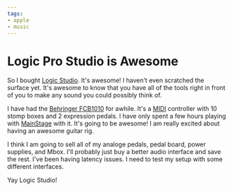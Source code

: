 ```yaml
---
tags:
- apple
- music
---
```


# Logic Pro Studio is Awesome

So I bought [Logic Studio](http://web.archive.org/web/20071014203346/http://apple.com/logicstudio). It's awesome! I haven't even scratched the surface yet. It's awesome to know that you have all of the tools right in front of you to make any sound you could possibly think of.

I have had the [Behringer FCB1010](http://web.archive.org/web/20071014203346/http://www.behringer.com/FCB1010/) for awhile. It's a [MIDI](http://en.wikipedia.org/wiki/Midi) controller with 10 stomp boxes and 2 expression pedals. I have only spent a few hours playing with [MainStage](http://web.archive.org/web/20071014203346/http://www.apple.com/logicstudio/mainstage/) with it. It's going to be awesome! I am really excited about having an awesome guitar rig.

I think I am going to sell all of my analoge pedals, pedal board, power supplies, and Mbox. I'll probably just buy a better audio interface and save the rest. I've been having latency issues. I need to test my setup with some different interfaces.

Yay Logic Studio!
